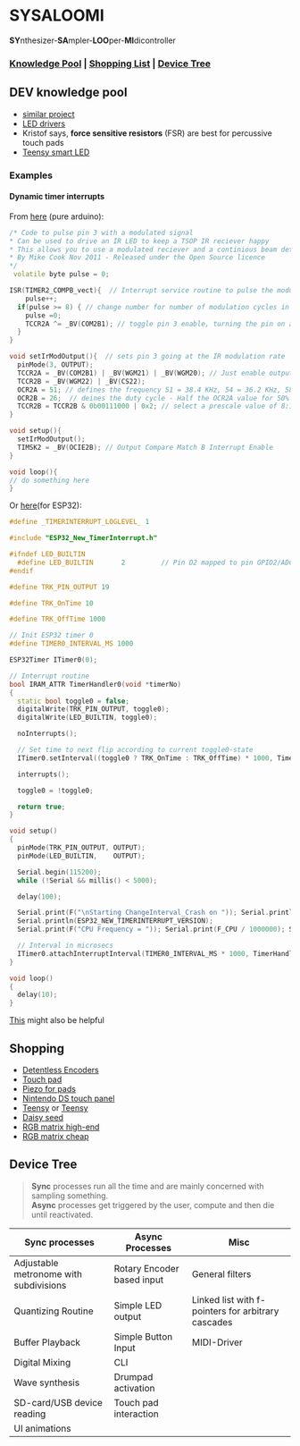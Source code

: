 # SYSALOOMI
**SY**nthesizer-**SA**mpler-**LOO**per-**MI**dicontroller
### [Knowledge Pool](#dev-knowledge-pool) | [Shopping List](#shopping) | [Device Tree](#device-tree)

## DEV knowledge pool

* [similar project](https://github.com/otem/mr_touchy_teensy_polysynth_drummachine/blob/master/MrTouchy.ino)
* [LED drivers](https://github.com/FastLED/FastLED/wiki/Overview)
* Kristof says, **force sensitive resistors** (FSR) are best for percussive touch pads
* [Teensy smart LED](https://learn.sparkfun.com/tutorials/getting-started-with-the-smartled-shield-for-teensy)

### Examples
#### Dynamic timer interrupts
From [here](https://forum.arduino.cc/t/changing-timer-frequency-on-the-fly/106300/3) (pure arduino):
```c++
/* Code to pulse pin 3 with a modulated signal
* Can be used to drive an IR LED to keep a TSOP IR reciever happy
* This allows you to use a modulated reciever and a continious beam detector
* By Mike Cook Nov 2011 - Released under the Open Source licence
*/
 volatile byte pulse = 0;

ISR(TIMER2_COMPB_vect){  // Interrupt service routine to pulse the modulated pin 3
    pulse++;
  if(pulse >= 8) { // change number for number of modulation cycles in a pulse
    pulse =0;
    TCCR2A ^= _BV(COM2B1); // toggle pin 3 enable, turning the pin on and off
  }
}

void setIrModOutput(){  // sets pin 3 going at the IR modulation rate
  pinMode(3, OUTPUT);
  TCCR2A = _BV(COM2B1) | _BV(WGM21) | _BV(WGM20); // Just enable output on Pin 3 and disable it on Pin 11
  TCCR2B = _BV(WGM22) | _BV(CS22);
  OCR2A = 51; // defines the frequency 51 = 38.4 KHz, 54 = 36.2 KHz, 58 = 34 KHz, 62 = 32 KHz
  OCR2B = 26;  // deines the duty cycle - Half the OCR2A value for 50%
  TCCR2B = TCCR2B & 0b00111000 | 0x2; // select a prescale value of 8:1 of the system clock
}

void setup(){
  setIrModOutput();
  TIMSK2 = _BV(OCIE2B); // Output Compare Match B Interrupt Enable
}

void loop(){
// do something here
}
```
Or [here](https://forum.arduino.cc/t/how-to-change-timer-interval-in-interrupt-routine/1044963/2)(for ESP32):
```c++
#define _TIMERINTERRUPT_LOGLEVEL_ 1

#include "ESP32_New_TimerInterrupt.h"

#ifndef LED_BUILTIN
  #define LED_BUILTIN       2         // Pin D2 mapped to pin GPIO2/ADC12 of ESP32, control on-board LED
#endif

#define TRK_PIN_OUTPUT 19

#define TRK_OnTime 10

#define TRK_OffTime 1000

// Init ESP32 timer 0
#define TIMER0_INTERVAL_MS 1000

ESP32Timer ITimer0(0);

// Interrupt routine
bool IRAM_ATTR TimerHandler0(void *timerNo)
{
  static bool toggle0 = false;
  digitalWrite(TRK_PIN_OUTPUT, toggle0);
  digitalWrite(LED_BUILTIN, toggle0);

  noInterrupts();

  // Set time to next flip according to current toggle0-state
  ITimer0.setInterval((toggle0 ? TRK_OnTime : TRK_OffTime) * 1000, TimerHandler0);

  interrupts();

  toggle0 = !toggle0;

  return true;
}

void setup()
{
  pinMode(TRK_PIN_OUTPUT, OUTPUT);
  pinMode(LED_BUILTIN,    OUTPUT);

  Serial.begin(115200);
  while (!Serial && millis() < 5000);

  delay(100);

  Serial.print(F("\nStarting ChangeInterval_Crash on ")); Serial.println(ARDUINO_BOARD);
  Serial.println(ESP32_NEW_TIMERINTERRUPT_VERSION);
  Serial.print(F("CPU Frequency = ")); Serial.print(F_CPU / 1000000); Serial.println(F(" MHz"));

  // Interval in microsecs
  ITimer0.attachInterruptInterval(TIMER0_INTERVAL_MS * 1000, TimerHandler0);
}

void loop()
{
  delay(10);
}
```
[This](https://forum.arduino.cc/t/smoothly-changing-the-frequency-of-a-timer/218352) might also be helpful

## Shopping
* [Detentless Encoders](https://www.mouser.de/ProductDetail/Bourns/PEC12R-4025F-N0024?qs=Zq5ylnUbLm4HSBD7%2FFgU%2FA%3D%3D)
* [Touch pad](https://upverter.com/design/marcteys/e5bbec5797fd0064/muca-breakout---53-multitouch-test-panel/)
* [Piezo for pads](https://www.mouser.de/ProductDetail/SparkFun/SEN-09196?qs=WyAARYrbSnYalu6YbkDQBw%3D%3D)
* [Nintendo DS touch panel](https://www.ebay.de/itm/192537068207?hash=item2cd41a82af:g:RbUAAOSwmMNbxx~S)
* [Teensy](https://www.sparkfun.com/products/16771) or [Teensy](https://www.amazon.de/-/en/Teensy-4-1-without-pins/dp/B088D3FWR7/ref=sr_1_4?crid=1GU896OAP0O9K&keywords=teensy&qid=1681974253&sprefix=teensy%2Caps%2C125&sr=8-4)
* [Daisy seed](https://www.electro-smith.com/daisy/daisy)
* [RGB matrix high-end](https://www.sparkfun.com/products/14646)
* [RGB matrix cheap](https://www.amazon.de/-/en/dp/B079HVW652?th=1)

## Device Tree

> **Sync** processes run all the time and are mainly concerned with sampling something.  
**Async** processes get triggered by the user, compute and then die until reactivated.

|Sync processes|Async Processes|Misc|
|-|-|-|
|Adjustable metronome with subdivisions|Rotary Encoder based input|General filters|
|Quantizing Routine|Simple LED output|Linked list with f-pointers for arbitrary cascades|
|Buffer Playback|Simple Button Input|MIDI-Driver|
|Digital Mixing|CLI||
|Wave synthesis|Drumpad activation||
|SD-card/USB device reading|Touch pad interaction||
|UI animations|||